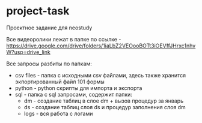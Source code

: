 # project-task
Проектное задание для neostudy 

Все видеоролики лежат в папке по ссылке - https://drive.google.com/drive/folders/1iaLbZ2VEOooBOTt3iOEVffJHrxc1nhvW?usp=drive_link

Все запросы разбиты по папкам:
- csv files - папка с исходными csv файлами, здесь также хранится экпортированный файл 101 формы
- python - python скрипты для импорта и экспорта
- sql - папка с sql запросами, содержит папки:
  - dm - создание таблиц в слое dm + вызов процедур за январь
  - ds - создание таблиц слоя ds и процедур заполнения слоя dm
  - logs - вся работа с логами
